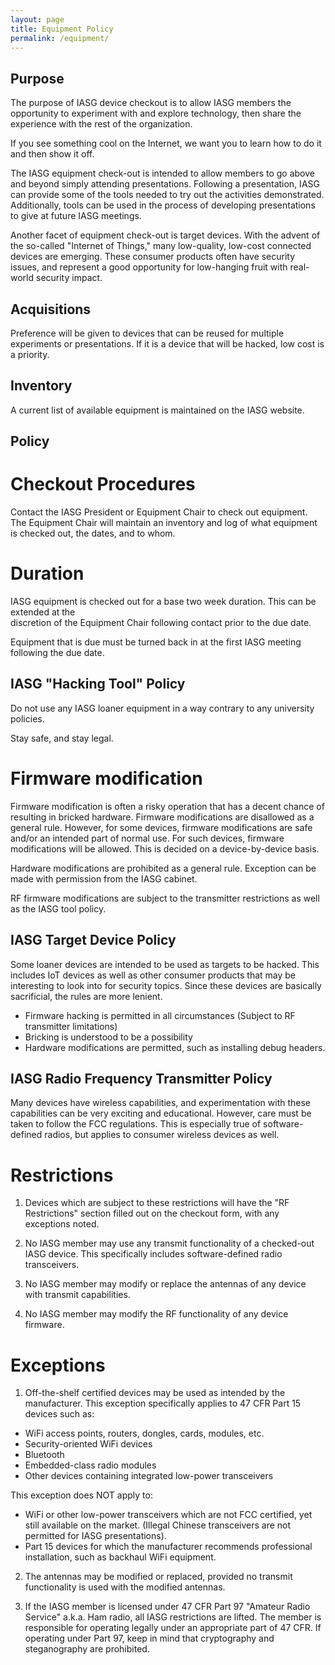 ```yaml
---
layout: page
title: Equipment Policy
permalink: /equipment/
---
```

## Purpose

The purpose of IASG device checkout is to allow IASG members the opportunity
to experiment with and explore technology, then share the experience
with the rest of the organization. 

If you see something cool on the Internet, we want you to learn how to do it
and then show it off.

The IASG equipment check-out is intended to allow members to go above and beyond
simply attending presentations. Following a presentation, IASG can provide some of
the tools needed to try out the activities demonstrated. Additionally, tools can
be used in the process of developing presentations to give at future IASG meetings.

Another facet of equipment check-out is target devices. With the advent of the so-called
"Internet of Things," many low-quality, low-cost connected devices are emerging. These
consumer products often have security issues, and represent a good opportunity for
low-hanging fruit with real-world security impact.

## Acquisitions

Preference will be given to devices that can be reused for multiple experiments or presentations. 
If it is a device that will be hacked, low cost is a priority.

## Inventory

A current list of available equipment is maintained on the IASG website.

## Policy

# Checkout Procedures
Contact the IASG President or Equipment Chair to check out equipment. The Equipment Chair
will maintain an inventory and log of what equipment is checked out, the dates, and to 
whom.
                                                                                                                                                                                                
# Duration                                                                                                                                                                                     
                                                                                                                                                                                                
IASG equipment is checked out for a base two week duration. This can be extended at the                                                                                                         
discretion of the Equipment Chair following contact prior to the due date.                                                                                                                      
                                                                                                                                                                                                
Equipment that is due must be turned back in at the first IASG meeting following the due date.                                                                                                  

## IASG "Hacking Tool" Policy

Do not use any IASG loaner equipment in a way contrary to any university policies.

Stay safe, and stay legal. 

# Firmware modification

Firmware modification is often a risky operation that has a decent chance of
resulting in bricked hardware. Firmware modifications are disallowed as a 
general rule. However, for some devices, firmware modifications are safe
and/or an intended  part of normal use. For such devices, firmware
modifications will be allowed. This is decided on a device-by-device basis.

Hardware modifications are prohibited as a general rule. Exception can be made
with permission from the IASG cabinet.

RF firmware modifications are subject to the transmitter restrictions
as well as the IASG tool policy.

## IASG Target Device Policy

Some loaner devices are intended to be used as targets to be hacked. This
includes IoT devices as well as other consumer products that may be interesting
to look into for security topics. Since these devices are basically sacrificial,
the rules are more lenient.

- Firmware hacking is permitted in all circumstances (Subject to RF transmitter limitations)
- Bricking is understood to be a possibility
- Hardware modifications are permitted, such as installing debug headers.

## IASG Radio Frequency Transmitter Policy

Many devices have wireless capabilities, and experimentation with these
capabilities can be very exciting and educational. However, care must
be taken to follow the FCC regulations. This is especially true of software-defined
radios, but applies to consumer wireless devices as well.

# Restrictions
1. Devices which are subject to these restrictions will have the "RF Restrictions" section
filled out on the checkout form, with any exceptions noted.

2. No IASG member may use any transmit functionality of a checked-out IASG device. This
specifically includes software-defined radio transceivers.

3. No IASG member may modify or replace the antennas of any device with transmit capabilities.

4. No IASG member may modify the RF functionality of any device firmware.

# Exceptions

1. Off-the-shelf certified devices may be used as intended by the manufacturer. This
exception specifically applies to 47 CFR Part 15 devices such as:

- WiFi access points, routers, dongles, cards, modules, etc.
- Security-oriented WiFi devices
- Bluetooth
- Embedded-class radio modules
- Other devices containing integrated low-power transceivers

This exception does NOT apply to:

- WiFi or other low-power transceivers which are not FCC certified, 
yet still available on the market. (Illegal Chinese transceivers are not
permitted for IASG presentations).
- Part 15 devices for which the manufacturer recommends professional
installation, such as backhaul WiFi equipment.

2. The antennas may be modified or replaced, provided no transmit functionality
is used with the modified antennas.

3. If the IASG member is licensed under 47 CFR Part 97 "Amateur Radio Service" a.k.a.
Ham radio, all IASG restrictions are lifted. The member is responsible for operating
legally under an appropriate part of 47 CFR. If operating under Part 97, keep in
mind that cryptography and steganography are prohibited.
